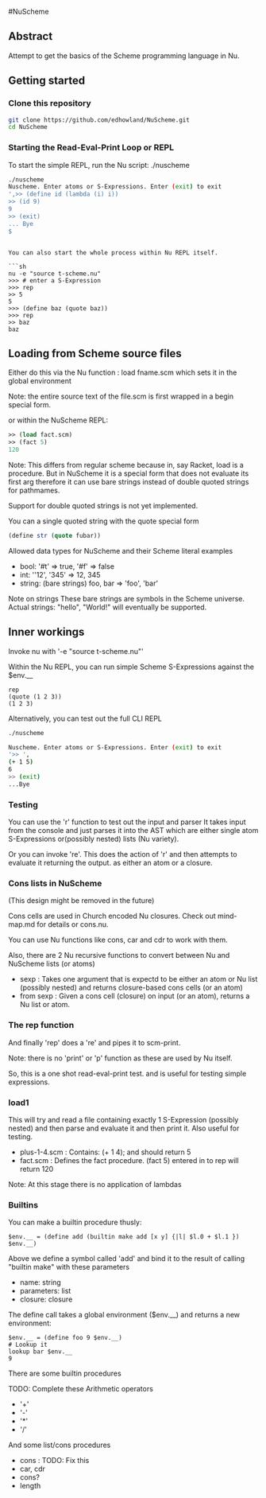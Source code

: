 #NuScheme

## Abstract

Attempt to get the basics of the Scheme programming language in Nu.

## Getting started

### Clone this repository

```sh
git clone https://github.com/edhowland/NuScheme.git
cd NuScheme
```





### Starting the Read-Eval-Print Loop or REPL

To start the simple REPL, run the Nu script: ./nuscheme

```sh
./nuscheme
Nuscheme. Enter atoms or S-Expressions. Enter (exit) to exit
',>> (define id (lambda (i) i))
>> (id 9)
9
>> (exit)
... Bye
$

```
```

You can also start the whole process within Nu REPL itself.

```sh
nu -e "source t-scheme.nu"
>>> # enter a S-Expression
>>> rep
>> 5
5
>>> (define baz (quote baz))
>>> rep
>> baz
baz
```



## Loading from Scheme source files

Either  do this via the Nu function : load fname.scm
which sets it in the global environment


Note: the entire source text of the file.scm is first wrapped in a begin special form.


or within the NuScheme  REPL:

```scheme
>> (load fact.scm)
>> (fact 5)
120
```



Note: This differs from regular scheme because in, say Racket, load is a procedure.
But in NuScheme it is a special form that does not evaluate its first arg
therefore it can use bare strings instead of double quoted strings for pathmames.

Support for double quoted strings is not yet implemented.

You can a single quoted string with the quote special form

```scheme
(define str (quote fubar))
```


Allowed data types for NuScheme and their Scheme literal examples

- bool: '#t' => true, '#f' => false
- int: ''12', '345' => 12, 345
- string: (bare strings) foo, bar => 'foo', 'bar'

Note on strings These bare strings are symbols in the Scheme universe.
Actual strings: "hello", "World!" will eventually be supported.


## Inner workings

Invoke nu with '-e "source t-scheme.nu"'

Within the Nu REPL, you can run simple Scheme S-Expressions against the $env.__



```nu
rep
(quote (1 2 3))
(1 2 3)
```


Alternatively, you can test out the full CLI REPL

```sh
./nuscheme

Nuscheme. Enter atoms or S-Expressions. Enter (exit) to exit
'>> ',
(+ 1 5)
6
>> (exit)
...Bye
```


### Testing

You can use the 'r' function to test out the input and parser
It takes input from the console and just parses it into the AST which are
either single atom S-Expressions or(possibly nested) lists (Nu variety).

Or you can invoke 're'.
This does the action of 'r' and then attempts to evaluate it returning
the output. as either an atom or a closure.

### Cons lists in NuScheme

(This design might be removed in the future)

Cons cells are used in Church encoded Nu closures.
Check out mind-map.md for details or cons.nu.

You can use Nu functions like cons, car and cdr to work with them.

Also, there are 2 Nu recursive functions to convert between Nu and NuScheme
lists (or atoms)

- sexp : Takes one  argument that is expectd to be either an atom or Nu list (possibly nested) and returns closure-based cons cells (or an atom)
- from sexp : Given a cons cell (closure) on input (or an atom), returns a Nu list or atom.

### The rep function

And finally 'rep' does a 're' and pipes it to scm-print.

Note: there is no 'print' or 'p' function as these are used by Nu itself.

So, this is a one shot  read-eval-print test.
and is useful for testing simple expressions.

### load1

This will try and read a file containing exactly 1 S-Expression (possibly nested)
and then parse and evaluate it and then print it.
Also useful for testing.

- plus-1-4.scm : Contains: (+ 1 4); and should return 5
- fact.scm : Defines the fact procedure. (fact 5) entered in to rep will return 120


Note: At this stage there is no application of lambdas


### Builtins

You can make a builtin procedure thusly:

```nu
$env.__ = (define add (builtin make add [x y] {|l| $l.0 + $l.1 }) $env.__)
```

Above we define a symbol called 'add' and bind it to the result of calling "builtin make"
with these   parameters

- name: string
- parameters: list
- closure: closure



The define call takes a global environment ($env.__) and returns a new environment:

```nu
$env.__ = (define foo 9 $env.__)
# Lookup it 
lookup bar $env.__
9
```

There are some builtin procedures


TODO: Complete these
Arithmetic operators

- '+'
- '-'
- '*'
- '/'


And some list/cons procedures

- cons : TODO: Fix this
- car, cdr
- cons?
- length

